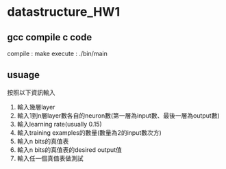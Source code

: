 # datastructure_HW1
## gcc compile c code
compile : make
execute : ./bin/main

## usuage
按照以下資訊輸入
1. 輸入幾層layer
2. 輸入1到n層layer數各自的neuron數(第一層為input數、最後一層為output數)
3. 輸入learning rate(usually 0.15)
4. 輸入training examples的數量(數量為2的input數次方)
5. 輸入n bits的真值表
6. 輸入n bits的真值表的desired output值
7. 輸入任一個真值表做測試